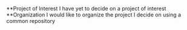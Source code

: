 **Project of Interest
I have yet to decide on a project of interest
**Organization
I would like to organize the project I decide on using a common repository